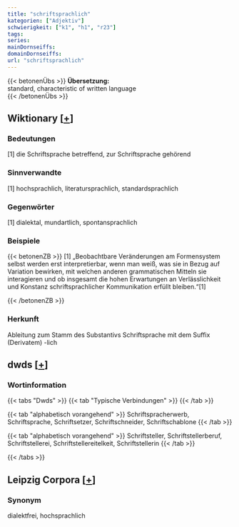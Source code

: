 ```yaml
---
title: "schriftsprachlich"
kategorien: ["Adjektiv"]
schwierigkeit: ["k1", "h1", "r23"]
tags:
series:
mainDornseiffs:
domainDornseiffs:
url: "schriftsprachlich"
---
```


{{< betonenÜbs >}}
**Übersetzung:**  
standard, characteristic of  written language  
{{< /betonenÜbs >}}

## Wiktionary [[+](https://de.wiktionary.org/wiki/schriftsprachlich)]

### Bedeutungen
[1] die Schriftsprache betreffend, zur Schriftsprache gehörend  

### Sinnverwandte
[1] hochsprachlich, literatursprachlich, standardsprachlich  

### Gegenwörter
[1] dialektal, mundartlich, spontansprachlich  

### Beispiele
{{< betonenZB >}}
[1] „Beobachtbare Veränderungen am Formensystem selbst werden erst interpretierbar, wenn man weiß, was sie in Bezug auf Variation bewirken, mit welchen anderen grammatischen Mitteln sie interagieren und ob insgesamt die hohen Erwartungen an Verlässlichkeit und Konstanz schriftsprachlicher Kommunikation erfüllt bleiben.“[1]  

{{< /betonenZB >}}
### Herkunft
Ableitung zum Stamm des Substantivs Schriftsprache mit dem Suffix (Derivatem) -lich  



## dwds [[+](https://www.dwds.de/wb/schriftsprachlich)]

### Wortinformation
{{< tabs "Dwds" >}}
{{< tab "Typische Verbindungen" >}}
{{< /tab >}}

{{< tab "alphabetisch vorangehend" >}}
Schriftspracherwerb, Schriftsprache, Schriftsetzer, Schriftschneider, Schriftschablone
{{< /tab >}}

{{< tab "alphabetisch vorangehend" >}}
Schriftsteller, Schriftstellerberuf, Schriftstellerei, Schriftstellereitelkeit, Schriftstellerin
{{< /tab >}}

{{< /tabs >}}

## Leipzig Corpora [[+](https://corpora.uni-leipzig.de/en/res?word=schriftsprachlich&corpusId=deu_newscrawl-public_2018)]


### Synonym
dialektfrei, hochsprachlich


